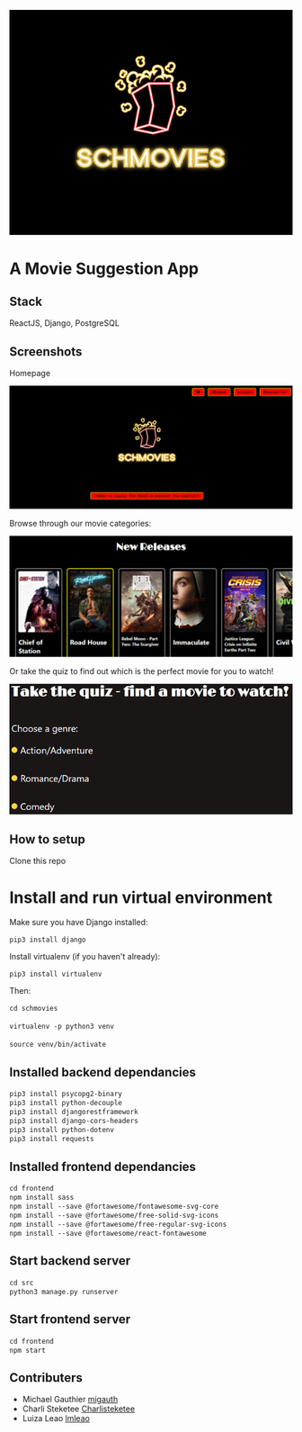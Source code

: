 

!["Schmovies logo"](https://github.com/migauth/schmovies/blob/main/frontend/public/images/github-logo.png?raw=true)


# A Movie Suggestion App

## Stack

ReactJS, Django, PostgreSQL

## Screenshots

Homepage

![Screenshot of home page](/frontend/public/images/Schmovies_home.png)

Browse through our movie categories:

![Screenshot of new releases](/frontend/public/images/Schmovies_new_releases.png)

Or take the quiz to find out which is the perfect movie for you to watch!

![Screenshot of quiz](/frontend/public/images/Schmovies_quiz.png)

## How to setup

Clone this repo

# Install and run virtual environment

Make sure you have Django installed:

```
pip3 install django
```

Install virtualenv (if you haven't already):
```
pip3 install virtualenv
```
Then:
```
cd schmovies

virtualenv -p python3 venv

source venv/bin/activate
```

## Installed backend dependancies
```
pip3 install psycopg2-binary
pip3 install python-decouple
pip3 install djangorestframework
pip3 install django-cors-headers
pip3 install python-dotenv
pip3 install requests
```

## Installed frontend dependancies

```
cd frontend
npm install sass
npm install --save @fortawesome/fontawesome-svg-core
npm install --save @fortawesome/free-solid-svg-icons
npm install --save @fortawesome/free-regular-svg-icons
npm install --save @fortawesome/react-fontawesome
```


## Start backend server
```
cd src
python3 manage.py runserver
```

## Start frontend server
```
cd frontend
npm start
```

## Contributers

- Michael Gauthier [migauth](https://github.com/migauth)
- Charli Steketee [Charlisteketee](https://github.com/Charlisteketee)
- Luiza Leao [lmleao](https://github.com/lmleao)
